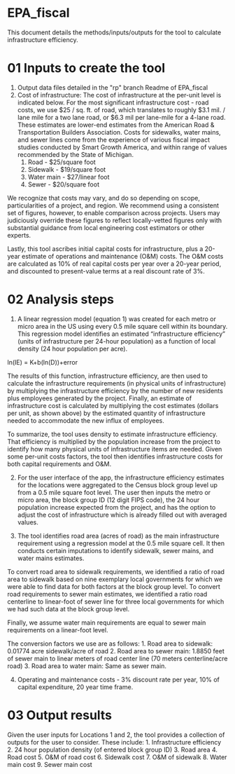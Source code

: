 # EPA_fiscal
This document details the methods/inputs/outputs for the tool to calculate infrastructure efficiency.


# 01 Inputs to create the tool

1. Output data files detailed in the "rp" branch Readme of EPA_fiscal
2. Cost of infrastructure:  The cost of infrastructure at the per-unit level is indicated below.  For the most significant infrastructure cost - road costs, we use $25 / sq. ft. of road, which translates to roughly $3.1 mil. / lane mile for a two lane road, or $6.3 mil per lane-mile for a 4-lane road. These estimates are lower-end estimates from the American Road & Transportation Builders Association.  Costs for sidewalks, water mains, and sewer lines come from the experience of various fiscal impact studies conducted by Smart Growth America, and within range of values recommended by the State of Michigan.
      1. Road - $25/square foot 
      2. Sidewalk - $19/square foot
      3. Water main - $27/linear foot
      4. Sewer - $20/square foot


We recognize that costs may vary, and do so depending on scope, particularities of a project, and region. We recommend using a consistent set of figures, however, to enable comparison across projects. Users may judiciously override these figures to reflect locally-vetted figures only with substantial guidance from local engineering cost estimators or other experts. 

Lastly, this tool ascribes initial capital costs for infrastructure, plus a 20-year estimate of operations and maintenance (O&M) costs.  The O&M costs are calculated as 10% of real capital costs per year over a 20-year period, and discounted to present-value terms at a real discount rate of 3%.


# 02 Analysis steps

1. A linear regression model (equation 1) was created for each metro or micro area in the US using every 0.5 mile square cell within its boundary. This regression model identifies an estimated “infrastructure efficiency” (units of infrastructure per 24-hour population) as a function of local density (24 hour population per acre). 
  
  ln(IE) = K+b(ln(D))+error

The results of this function, infrastructure efficiency, are then used to calculate the infrastructure requirements (in physical units of infrastructure) by multiplying the infrastructure efficiency by the number of new residents plus employees generated by the project. 
Finally, an estimate of infrastructure cost is calculated by multiplying the cost estimates (dollars per unit, as shown above) by the estimated quantity of infrastructure needed to accommodate the new influx of employees. 

To summarize, the tool uses density to estimate infrastructure efficiency. That efficiency is multiplied by the population increase from the project to identify how many physical units of infrastructure items are needed. Given some per-unit costs factors, the tool then identifies infrastructure costs for both capital requirements and O&M. 

2. For the user interface of the app, the infrastructure efficiency estimates for the locations were aggregated to the Census block group level up from a 0.5 mile square foot level. The user then inputs the metro or micro area, the block group ID (12 digit FIPS code), the 24 hour population increase expected from the project, and has the option to adjust the cost of infrastructure which is already filled out with averaged values. 

3. The tool identifies road area (acres of road) as the main infrastructure requirement using a regression model at the 0.5 mile square cell. It then conducts certain imputations to identify sidewalk, sewer mains, and water mains estimates. 

To convert road area to sidewalk requirements, we identified a ratio of road area to sidewalk based on nine exemplary local governments for which we were able to find data for both factors at the block group level. To convert road requirements to sewer main estimates, we identified a ratio road centerline to linear-foot of sewer line for three local governments for which we had such data at the block group level.

Finally, we assume water main requirements are equal to sewer main requirements on a linear-foot level. 

The conversion factors we use are as follows:
      1. Road area to sidewalk: 0.01774 acre sidewalk/acre of road
      2. Road area to sewer main: 1.8850 feet of sewer main to linear meters of road center line (70 meters centerline/acre road)
      3. Road area to water main: Same as sewer main. 
      
4. Operating and maintenance costs - 3% discount rate per year, 10% of capital expenditure, 20 year time frame. 



# 03 Output results

Given the user inputs for Locations 1 and 2, the tool provides a collection of outputs for the user to consider. These include: 
      1. Infrastructure efficiency
      2. 24 hour population density (of entered block group ID)
      3. Road area
      4. Road cost
      5. O&M of road cost
      6. Sidewalk cost
      7. O&M of sidewalk
      8. Water main cost
      9. Sewer main cost
